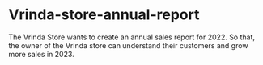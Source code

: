 # Vrinda-store-annual-report
The Vrinda Store wants to create an annual sales report for 2022. So that, the owner of the Vrinda store can understand their customers and grow more sales in 2023.
